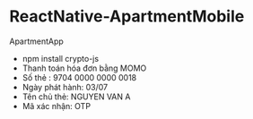 # ReactNative-ApartmentMobile
ApartmentApp
- npm install crypto-js
-  Thanh toán hóa đơn bằng MOMO
-  Số thẻ : 9704 0000 0000 0018
-  Ngày phát hành: 03/07
-  Tên chủ thẻ: NGUYEN VAN A
-  Mã xác nhận: OTP
